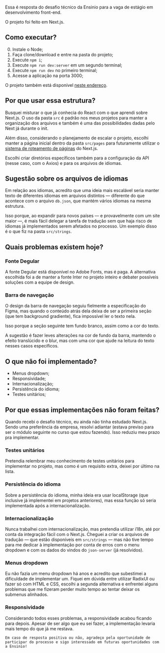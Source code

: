 Essa é resposta do desafio técnico da Ensinio para a vaga de estágio em desenvolvimento front-end.

O projeto foi feito em Next.js.

## Como executar?

0. Instale o Node;
1. Faça clone/download e entre na pasta do projeto;
2. Execute `npm i`;
3. Execute `npm run dev:server` em um segundo terminal;
4. Execute `npm run dev` no primeiro terminal;
5. Acesse a aplicação na porta 3000;

O projeto também está disponível [neste endereço](https://ensinio-front-challenge.vercel.app/).

## Por que usar essa estrutura?

Busquei misturar o que já conhecia do React com o que aprendi sobre Next.js. O uso da pasta `src` é padrão nos meus projetos para manter a organização dos arquivos e também é uma das possibilidades dadas pelo Next já durante o init. 

Além disso, considerando o planejamento de escalar o projeto, escolhi manter a página inicial dentro da pasta `src/pages` para futuramente utilizar o [sistema de roteamento de páginas](https://nextjs.org/docs/pages/building-your-application/routing/pages-and-layouts) do Next.js.

Escolhi criar diretórios específicos também para a configuração da API (nesse caso, com o Axios) e para os arquivos de idiomas.

## Sugestão sobre os arquivos de idiomas

Em relação aos idiomas, acredito que uma ideia mais escalável seria manter texto de diferentes idiomas em arquivos distintos — diferente do que acontece com o arquivo `db.json`, que mantém vários idiomas na mesma estrutura. 

Isso porque, ao expandir para novos países — e provavelmente com um site maior —, é mais fácil delegar a tarefa de tradução sem que haja risco de idiomas já implementados serem afetados no processo. Um exemplo disso é o que fiz na pasta `src/strings`.

## Quais problemas existem hoje?

### Fonte Degular

A fonte Degular está disponível no Adobe Fonts, mas é paga. A alternativa escolhida foi a de manter a fonte Inter no projeto inteiro e debater possíveis soluções com a equipe de design.

### Barra de navegação

O design da barra de navegação seguiu fielmente a especificação do Figma, mas quando o conteúdo atrás dela deixa de ser a primeira seção (que tem background gradiente), fica impossível ler o texto nela. 

Isso porque a seção seguinte tem fundo branco, assim como a cor do texto.

A sugestão é fazer leves alterações na cor de fundo da barra, mantendo o efeito translúcido e o blur, mas com uma cor que ajude na leitura do texto nesses casos específicos.

## O que não foi implementado?

- Menus dropdown;
- Responsividade;
- Internacionalização;
- Persistência do idioma;
- Testes unitários;

## Por que essas implementações não foram feitas?

Quando recebi o desafio técnico, eu ainda não tinha estudado Next.js. Sendo uma preferência da empresa, resolvi adiantar (estava previso para ser o módulo seguinte no curso que estou fazendo). Isso reduziu meu prazo pra implementar.

### Testes unitários

Pretendia relembrar meu conhecimento de testes unitários para implementar no projeto, mas como é um requisito extra, deixei por último na lista.

### Persistência do idioma

Sobre a persistência do idioma, minha ideia era usar localStorage (que inclusive já implementei em projetos anteriores), mas essa função só seria implementada após a internacionalização.

### Internacionalização

Nunca trabalhei com internacionalização, mas pretendia utilizar i18n, até por conta da integração fácil com o Next.js. Cheguei a criar os arquivos de tradução — que estão disponíveis em `src/strings` — mas não tive tempo para me dedicar à implementação por conta de erros com o menu dropdown e com os dados do vindos do `json-server` (já resolvidos).

### Menus dropdown

Eu não fazia um menu dropdown há anos e acredito que subestimei a dificuldade de implementar um. Fiquei em dúvida entre utilizar RadixUI ou fazer só com HTML e CSS, escolhi a segunda alternativa e enfrentei alguns problemas que me fizeram perder muito tempo ao tentar deixar os submenus alinhados.

### Responsividade

Considerando todos esses problemas, a responsividade acabou ficando para depois. Apesar de ser algo que eu sei fazer, a implementação levaria mais tempo do que já me restava.

```
Em caso de resposta positiva ou não, agradeço pela oportunidade de participar do processo e sigo interessado em futuras oportunidades com a Ensinio!
```